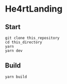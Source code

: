 # He4rtLanding

## Start
```
git clone this_repository
cd this_directory
yarn
yarn dev
```

## Build
```
yarn build
```
